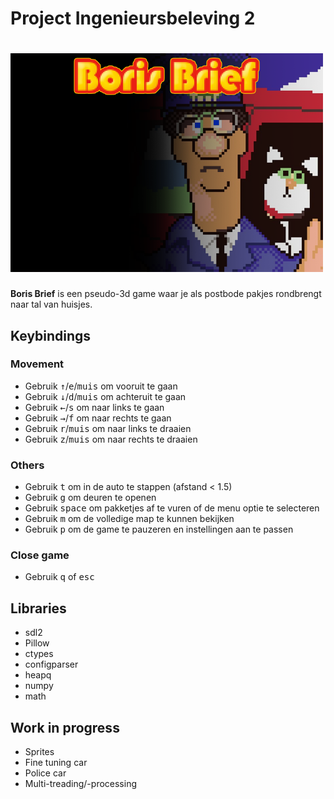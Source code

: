 # Project Ingenieursbeleving 2

<h1>
    <img src="resources/game_main_menu_wh_tekst.png" alt="Boris brief png" width="500">
</h1>


**Boris Brief** is een pseudo-3d game waar je als postbode pakjes rondbrengt naar tal van huisjes.

## Keybindings

### Movement

- Gebruik <kbd>&uparrow;</kbd>/<kbd>e</kbd>/<kbd>muis</kbd> om vooruit te gaan
- Gebruik <kbd>&downarrow;</kbd>/<kbd>d</kbd>/<kbd>muis</kbd> om achteruit te gaan
- Gebruik <kbd>&leftarrow;</kbd>/<kbd>s</kbd> om naar links te gaan 
- Gebruik <kbd>&rightarrow;</kbd>/<kbd>f</kbd> om naar rechts te gaan
- Gebruik <kbd>r</kbd>/<kbd>muis</kbd> om naar links te draaien
- Gebruik <kbd>z</kbd>/<kbd>muis</kbd> om naar rechts te draaien

### Others
- Gebruik <kbd>t</kbd> om in de auto te stappen (afstand < 1.5)
- Gebruik <kbd>g</kbd> om deuren te openen
- Gebruik <kbd>space</kbd> om pakketjes af te vuren of de menu optie te selecteren
- Gebruik <kbd>m</kbd> om de volledige map te kunnen bekijken
- Gebruik <kbd>p</kbd> om de game te pauzeren en instellingen aan te passen

### Close game
- Gebruik <kbd>q</kbd> of <kbd>esc</kbd>

## Libraries
- sdl2
- Pillow
- ctypes
- configparser
- heapq
- numpy
- math

## Work in progress
- Sprites
- Fine tuning car
- Police car
- Multi-treading/-processing